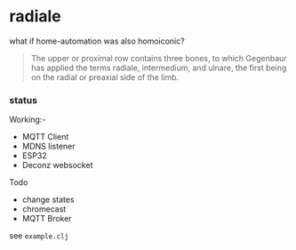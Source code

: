 # radiale

what if home-automation was also homoiconic?

> The upper or proximal row contains three bones, to which Gegenbaur has applied the terms radiale, intermedium, and ulnare, the first being on the radial or preaxial side of the limb.


### status

Working:-

* MQTT Client
* MDNS listener
* ESP32
* Deconz websocket

Todo
* change states
* chromecast
* MQTT Broker

see `example.clj`
